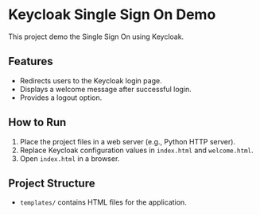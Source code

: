# Keycloak Single Sign On Demo

This project demo the Single Sign On using Keycloak.

## Features

- Redirects users to the Keycloak login page.
- Displays a welcome message after successful login.
- Provides a logout option.

## How to Run

1. Place the project files in a web server (e.g., Python HTTP server).
2. Replace Keycloak configuration values in `index.html` and `welcome.html`.
3. Open `index.html` in a browser.

## Project Structure

- `templates/` contains HTML files for the application.